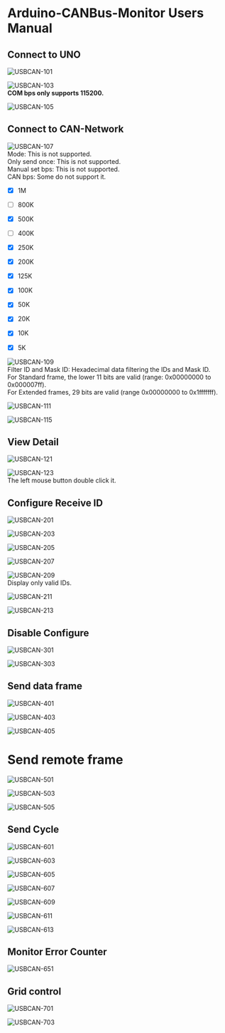 # Arduino-CANBus-Monitor Users Manual

## Connect to UNO

![USBCAN-101](https://user-images.githubusercontent.com/6020549/86522282-7bd2b600-be96-11ea-9bc7-cd969265ca2c.jpg)   

![USBCAN-103](https://user-images.githubusercontent.com/6020549/86522284-7d03e300-be96-11ea-9a71-bfe95f4aa9ad.jpg)   
**COM bps only supports 115200.**   

![USBCAN-105](https://user-images.githubusercontent.com/6020549/86522285-7e351000-be96-11ea-8ffa-2d1fab7b71b8.jpg)   

## Connect to CAN-Network

![USBCAN-107](https://user-images.githubusercontent.com/6020549/86525420-daf9f000-bec1-11ea-8a02-2b15453e620a.jpg)   
Mode: This is not supported.   
Only send once: This is not supported.   
Manual set bps: This is not supported.   
CAN bps: Some do not support it.   
- [x] 1M   
- [ ] 800K   
- [x] 500K   
- [ ] 400K   
- [x] 250K   
- [x] 200K   
- [x] 125K   
- [x] 100K   
- [x] 50K   
- [x] 20K   
- [x] 10K   
- [x] 5K   


![USBCAN-109](https://user-images.githubusercontent.com/6020549/86522277-77a69880-be96-11ea-973e-b95e48cb3618.jpg)   
Filter ID and Mask ID: Hexadecimal data filtering the IDs and Mask ID.   
For Standard frame, the lower 11 bits are valid (range: 0x00000000 to 0x000007ff).   
For Extended frames, 29 bits are valid (range 0x00000000 to 0x1fffffff).   

![USBCAN-111](https://user-images.githubusercontent.com/6020549/86522278-79705c00-be96-11ea-81fe-752da5dd8946.jpg)   

![USBCAN-115](https://user-images.githubusercontent.com/6020549/86522280-7b3a1f80-be96-11ea-8999-0b9129bd92bf.jpg)   


## View Detail
![USBCAN-121](https://user-images.githubusercontent.com/6020549/86522579-2e0c7c80-be9b-11ea-93c4-789fe90c7ba0.jpg)   

![USBCAN-123](https://user-images.githubusercontent.com/6020549/86522578-2cdb4f80-be9b-11ea-8382-a61c3e8d6bbf.jpg)   
The left mouse button double click it.   

## Configure Receive ID
![USBCAN-201](https://user-images.githubusercontent.com/6020549/86522621-a2472000-be9b-11ea-9fcb-0f9617ee1cca.jpg)   

![USBCAN-203](https://user-images.githubusercontent.com/6020549/86522613-9e1b0280-be9b-11ea-8b66-08c2d0242829.jpg)   

![USBCAN-205](https://user-images.githubusercontent.com/6020549/86522615-9f4c2f80-be9b-11ea-9883-dad451b7c679.jpg)   

![USBCAN-207](https://user-images.githubusercontent.com/6020549/86522616-9fe4c600-be9b-11ea-9f8c-7962921899fb.jpg)   

![USBCAN-209](https://user-images.githubusercontent.com/6020549/86522618-a07d5c80-be9b-11ea-8cf0-9fb0095a5e1f.jpg)   
Display only valid IDs.   

![USBCAN-211](https://user-images.githubusercontent.com/6020549/86522619-a115f300-be9b-11ea-917d-a748f48b8154.jpg)   

![USBCAN-213](https://user-images.githubusercontent.com/6020549/86522620-a1ae8980-be9b-11ea-8afd-55145993f4da.jpg)   

## Disable Configure
![USBCAN-301](https://user-images.githubusercontent.com/6020549/86522644-1da8d180-be9c-11ea-89df-43e2cc41e040.jpg)   

![USBCAN-303](https://user-images.githubusercontent.com/6020549/86522643-1c77a480-be9c-11ea-8987-f43d12fef22b.jpg)   


## Send data frame
![USBCAN-401](https://user-images.githubusercontent.com/6020549/86522649-21d4ef00-be9c-11ea-9834-763b0f663dc2.jpg)   

![USBCAN-403](https://user-images.githubusercontent.com/6020549/86522645-20a3c200-be9c-11ea-9f61-e777b218aaaa.jpg)   

![USBCAN-405](https://user-images.githubusercontent.com/6020549/86522647-213c5880-be9c-11ea-89ec-f5fcc99b5619.jpg)   

# Send remote frame
![USBCAN-501](https://user-images.githubusercontent.com/6020549/86522677-9b6cdd00-be9c-11ea-8d17-0fa9701c473e.jpg)   

![USBCAN-503](https://user-images.githubusercontent.com/6020549/86522678-9c057380-be9c-11ea-9cf1-2cc7bec23c3f.jpg)   

![USBCAN-505](https://user-images.githubusercontent.com/6020549/86522676-9a3bb000-be9c-11ea-9ed2-c00653c94498.jpg)   


## Send Cycle
![USBCAN-601](https://user-images.githubusercontent.com/6020549/86522691-d8d16a80-be9c-11ea-99dc-d2cc417d83d1.jpg)   

![USBCAN-603](https://user-images.githubusercontent.com/6020549/86522693-d96a0100-be9c-11ea-8534-33a425800970.jpg)   

![USBCAN-605](https://user-images.githubusercontent.com/6020549/86522694-da029780-be9c-11ea-89e2-528a2779fd58.jpg)   

![USBCAN-607](https://user-images.githubusercontent.com/6020549/86581499-1fb58200-bfbb-11ea-8ce7-3d79676d2130.jpg)   

![USBCAN-609](https://user-images.githubusercontent.com/6020549/86522687-d707a700-be9c-11ea-9f57-4deeb4618c65.jpg)   

![USBCAN-611](https://user-images.githubusercontent.com/6020549/86522689-d7a03d80-be9c-11ea-9f32-17db57f3fa57.jpg)   

![USBCAN-613](https://user-images.githubusercontent.com/6020549/86522690-d838d400-be9c-11ea-8121-4b99af4d5f8b.jpg)   


## Monitor Error Counter
![USBCAN-651](https://user-images.githubusercontent.com/6020549/86579304-170f7c80-bfb8-11ea-92ee-15af6f244695.jpg)   


## Grid control
![USBCAN-701](https://user-images.githubusercontent.com/6020549/86522723-49788700-be9d-11ea-99f6-3f0bcb08dd98.jpg)   

![USBCAN-703](https://user-images.githubusercontent.com/6020549/86522724-4aa9b400-be9d-11ea-9a31-1f2a9a0dfbc7.jpg)   


